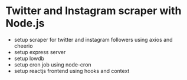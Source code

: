 # Twitter and Instagram scraper with Node.js

- setup scraper for twitter and instagram followers using axios and cheerio
- setup express server
- setup lowdb
- setup cron job using node-cron
- setup reactjs frontend using hooks and context
